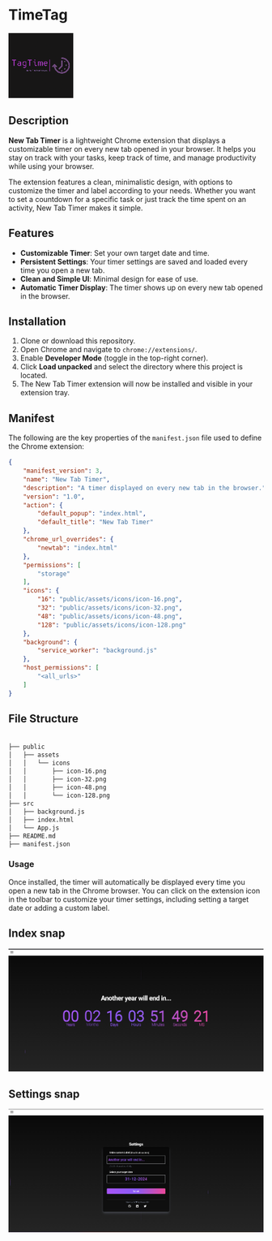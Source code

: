 # TimeTag

![Logo](https://github.com/FixxooXD/Always-On-Timer-chrome-Extension/blob/main/public/assets/icons/logo128.png)

## Description

**New Tab Timer** is a lightweight Chrome extension that displays a customizable timer on every new tab opened in your browser. It helps you stay on track with your tasks, keep track of time, and manage productivity while using your browser.

The extension features a clean, minimalistic design, with options to customize the timer and label according to your needs. Whether you want to set a countdown for a specific task or just track the time spent on an activity, New Tab Timer makes it simple.

## Features

- **Customizable Timer**: Set your own target date and time.
- **Persistent Settings**: Your timer settings are saved and loaded every time you open a new tab.
- **Clean and Simple UI**: Minimal design for ease of use.
- **Automatic Timer Display**: The timer shows up on every new tab opened in the browser.

## Installation

1. Clone or download this repository.
2. Open Chrome and navigate to `chrome://extensions/`.
3. Enable **Developer Mode** (toggle in the top-right corner).
4. Click **Load unpacked** and select the directory where this project is located.
5. The New Tab Timer extension will now be installed and visible in your extension tray.

## Manifest

The following are the key properties of the `manifest.json` file used to define the Chrome extension:

```json
{
    "manifest_version": 3,
    "name": "New Tab Timer",
    "description": "A timer displayed on every new tab in the browser.",
    "version": "1.0",
    "action": {
        "default_popup": "index.html",
        "default_title": "New Tab Timer"
    },
    "chrome_url_overrides": {
        "newtab": "index.html"
    },
    "permissions": [
        "storage"
    ],
    "icons": {
        "16": "public/assets/icons/icon-16.png",
        "32": "public/assets/icons/icon-32.png",
        "48": "public/assets/icons/icon-48.png",
        "128": "public/assets/icons/icon-128.png"
    },
    "background": {
        "service_worker": "background.js"
    },
    "host_permissions": [
        "<all_urls>"
    ]
}
```
## File Structure
```File Structure

├── public
│   ├── assets
│   │   └── icons
│   │       ├── icon-16.png
│   │       ├── icon-32.png
│   │       ├── icon-48.png
│   │       └── icon-128.png
├── src
│   ├── background.js
│   ├── index.html
│   └── App.js
├── README.md
├── manifest.json
```
### Usage
Once installed, the timer will automatically be displayed every time you open a new tab in the Chrome browser.
You can click on the extension icon in the toolbar to customize your timer settings, including setting a target date or adding a custom label.

## Index snap
![Logo](https://github.com/FixxooXD/Always-On-Timer-chrome-Extension/blob/main/src/assets/snapshots/Index.png)

## Settings snap
![Logo](https://github.com/FixxooXD/Always-On-Timer-chrome-Extension/blob/main/src/assets/snapshots/Settings.png)